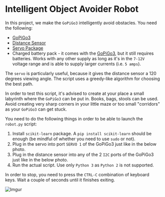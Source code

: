 # Intelligent Object Avoider Robot

In this project, we make the `GoPiGo3` intelligently avoid obstacles. You need the following:
* [GoPiGo3](https://www.dexterindustries.com/shop/gopigo3-robot-base-kit/)
* [Distance Sensor](https://www.dexterindustries.com/shop/distance-sensor/)
* [Servo Package](https://www.dexterindustries.com/shop/servo-package/)
* Charged battery pack - it comes with the [GoPiGo3](https://www.dexterindustries.com/shop/gopigo3-robot-base-kit/), but it still requires batteries. Works with any other supply as long as it's in the `7-12V` voltage range and is able to supply larger currents (i.e. `5 amps`).

The `servo` is particularly useful, because it gives the distance sensor a 120 degrees viewing angle. The script uses a greedy-like algorithm for choosing the best path.

In order to test this script, it's advised to create at your place a small labyrinth where the `GoPiGo3` can be put in. Books, bags, stools can be used. Avoid creating very sharp corners in your little maze or too small "corridors" as your `GoPiGo3` can get stuck.

You need to do the following things in order to be able to launch the `robot.py` script:
1. Install `scikit-learn` package. A `pip install scikit-learn` should be enough (be mindful of whether you need to use `sudo` or not).
2. Plug in the servo into port `SERVO 1` of the GoPiGo3 just like in the below photo.
3. Plug in the distance sensor into any of the 2 `I2C` ports of the GoPiGo3 just like in the below photo.
4. Run the actual script. Use only `Python 3` as `Python 2` is not supported.

In order to stop, you need to press the `CTRL-C` combination of keyboard keys. Wait a couple of seconds until it finishes exiting.

![Imgur](http://i.imgur.com/LbuFTMd.jpg)
